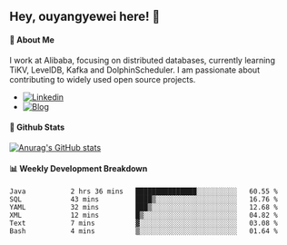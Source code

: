 ## Hey, ouyangyewei here! :wave:

#### :rocket: About Me
I work at Alibaba, focusing on distributed databases, currently learning TiKV, LevelDB, Kafka and DolphinScheduler. I am passionate about contributing to widely used open source projects.

- [![Linkedin](https://img.shields.io/badge/LinkedIn-ouyangyewei-blue)](https://www.linkedin.com/in/ouyangyewei/)
- [![Blog](https://img.shields.io/badge/Blog-yeweiouyang-orange)](https://blog.csdn.net/yeweiouyang)

#### :star2: Github Stats
[![Anurag's GitHub stats](https://github-readme-stats.vercel.app/api?username=ouyangyewei&show_icons=true&cache_seconds=3600&theme=tokyonight)](https://github.com/anuraghazra/github-readme-stats)

#### :bar_chart: Weekly Development Breakdown
<!--START_SECTION:waka-->

```text
Java           2 hrs 36 mins   ███████████████░░░░░░░░░░   60.55 %
SQL            43 mins         ████▒░░░░░░░░░░░░░░░░░░░░   16.76 %
YAML           32 mins         ███▒░░░░░░░░░░░░░░░░░░░░░   12.68 %
XML            12 mins         █▒░░░░░░░░░░░░░░░░░░░░░░░   04.82 %
Text           7 mins          ▓░░░░░░░░░░░░░░░░░░░░░░░░   03.08 %
Bash           4 mins          ▒░░░░░░░░░░░░░░░░░░░░░░░░   01.64 %
```

<!--END_SECTION:waka-->
